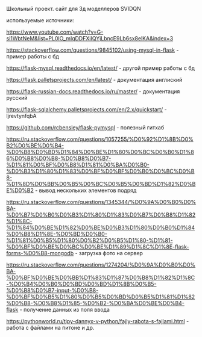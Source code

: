 Школьный проект. сайт для 3д моделлеров SVIDQN

используемые источники: 

https://www.youtube.com/watch?v=G-si1WbtNeM&list=PL0lO_mIqDDFXiIQYjLbncE9Lb6sx8elKA&index=3

https://stackoverflow.com/questions/9845102/using-mysql-in-flask - пример работы с бд

https://flask-mysql.readthedocs.io/en/latest/ - другой пример работы с бд

https://flask.palletsprojects.com/en/latest/ - документация англиский

https://flask-russian-docs.readthedocs.io/ru/master/ - документация русский

https://flask-sqlalchemy.palletsprojects.com/en/2.x/quickstart/ - ljrevtynfqbA

https://github.com/rcbensley/flask-pymysql - полезный гитхаб

https://ru.stackoverflow.com/questions/1057255/%D0%92%D1%8B%D0%B2%D0%BE%D0%B4-%D0%B8%D0%BD%D1%84%D0%BE%D1%80%D0%BC%D0%B0%D1%86%D0%B8%D0%B8-%D0%B8%D0%B7-%D1%81%D0%BF%D0%B8%D1%81%D0%BA%D0%B0-%D0%B3%D1%80%D1%83%D0%BF%D0%BF%D0%B0%D0%BC%D0%B8-%D1%8D%D0%BB%D0%B5%D0%BC%D0%B5%D0%BD%D1%82%D0%BE%D0%B2 - вывод нескольких элементов подряд


https://ru.stackoverflow.com/questions/1345344/%D0%9A%D0%B0%D0%BA-%D0%B7%D0%B0%D0%B3%D1%80%D1%83%D0%B7%D0%B8%D1%82%D1%8C-%D1%84%D0%BE%D1%82%D0%BE%D0%B3%D1%80%D0%B0%D1%84%D0%B8%D1%8E-%D0%BD%D0%B0-%D1%81%D0%B5%D1%80%D0%B2%D0%B5%D1%80-%D1%81-%D0%BF%D0%BE%D0%BC%D0%BE%D1%89%D1%8C%D1%8E-flask-forms-%D0%B8-mongodb - загрузка фото на сервер

https://ru.stackoverflow.com/questions/1274204/%D0%9A%D0%B0%D0%BA-%D0%BF%D0%BE%D0%BB%D1%83%D1%87%D0%B8%D1%82%D1%8C-%D0%B4%D0%B0%D0%BD%D0%BD%D1%8B%D0%B5-%D0%B8%D0%B7-input-%D0%B8-%D0%BF%D0%B5%D1%80%D0%B5%D0%BD%D0%B5%D1%81%D1%82%D0%B8-%D0%B8%D1%85-%D0%B2-%D0%BA%D0%BE%D0%B4-flask - получение данных из поля ввода

https://pythonworld.ru/tipy-dannyx-v-python/fajly-rabota-s-fajlami.html - работа с файлами на питоне
и др.
